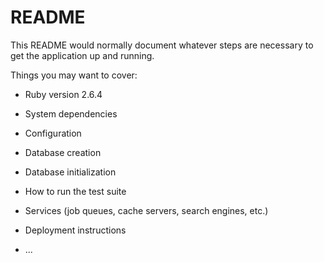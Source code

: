 # README

This README would normally document whatever steps are necessary to get the
application up and running.

Things you may want to cover:

* Ruby version 2.6.4

* System dependencies

* Configuration

* Database creation

* Database initialization

* How to run the test suite

* Services (job queues, cache servers, search engines, etc.)

* Deployment instructions

* ...

